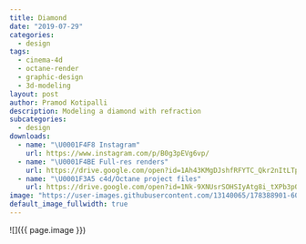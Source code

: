 ```yaml
---
title: Diamond
date: "2019-07-29"
categories:
  - design
tags:
  - cinema-4d
  - octane-render
  - graphic-design
  - 3d-modeling
layout: post
author: Pramod Kotipalli
description: Modeling a diamond with refraction
subcategories:
  - design
downloads:
  - name: "\U0001F4F8 Instagram"
    url: https://www.instagram.com/p/B0g3pEVg6vp/
  - name: "\U0001F4BE Full-res renders"
    url: https://drive.google.com/open?id=1Ah43KMgDJshfRFYTC_Qkr2nItLTpt4rg
  - name: "\U0001F3A5 c4d/Octane project files"
    url: https://drive.google.com/open?id=1Nk-9XNUsrSOHSIyAtg8i_tXPb3pQxoas
image: "https://user-images.githubusercontent.com/13140065/178388901-605e5c69-fbae-4534-82e3-c0fc75c9e5b3.png"
default_image_fullwidth: true
---
```


![]({{ page.image }})
